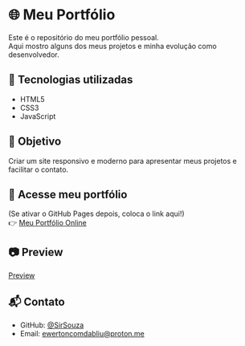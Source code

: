 # 🌐 Meu Portfólio

Este é o repositório do meu portfólio pessoal.  
Aqui mostro alguns dos meus projetos e minha evolução como desenvolvedor.

## 🚀 Tecnologias utilizadas
- HTML5
- CSS3
- JavaScript

## 🎨 Objetivo
Criar um site responsivo e moderno para apresentar meus projetos e facilitar o contato.

## 🔗 Acesse meu portfólio
(Se ativar o GitHub Pages depois, coloca o link aqui!)  
👉 [Meu Portfólio Online](https://dev-ewerton.vercel.app/)

## 📷 Preview
[Preview](assets/images/preview.png)

## 📬 Contato
- GitHub: [@SirSouza](https://github.com/SirSouza)
- Email: ewertoncomdabliu@proton.me
